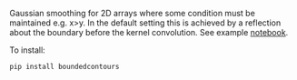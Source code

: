 Gaussian smoothing for 2D arrays where some condition must be maintained e.g. x>y. In the default setting this is achieved by a reflection about the boundary before the kernel convolution. See example [notebook](https://github.com/millsjc/boundedcontours/blob/main/examples/bounded_smoothing_and_contours.ipynb).

To install:
```bash
pip install boundedcontours
```